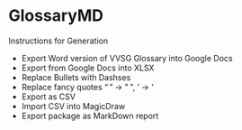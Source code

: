 # GlossaryMD

Instructions for Generation

- Export Word version of VVSG Glossary into Google Docs
- Export from Google Docs into XLSX
- Replace Bullets with Dashses
- Replace fancy quotes “ ” ->  " ",  ’ -> '
- Export as CSV
- Import CSV into MagicDraw
- Export package as MarkDown report

